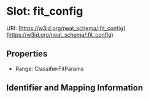 # Slot: fit_config

URI: [https://w3id.org/neat_schema/:fit_config](https://w3id.org/neat_schema/:fit_config)



<!-- no inheritance hierarchy -->


## Properties

 * Range: ClassifierFitParams



## Identifier and Mapping Information






